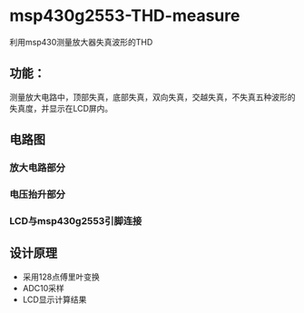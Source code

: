 # msp430g2553-THD-measure
利用msp430测量放大器失真波形的THD
## 功能：
测量放大电路中，顶部失真，底部失真，双向失真，交越失真，不失真五种波形的失真度，并显示在LCD屏内。
## 电路图
### 放大电路部分
### 电压抬升部分
### LCD与msp430g2553引脚连接

## 设计原理
* 采用128点傅里叶变换
* ADC10采样
* LCD显示计算结果
